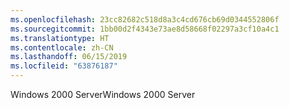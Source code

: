 ```yaml
---
ms.openlocfilehash: 23cc82682c518d8a3c4cd676cb69d0344552806f
ms.sourcegitcommit: 1bb00d2f4343e73ae8d58668f02297a3cf10a4c1
ms.translationtype: HT
ms.contentlocale: zh-CN
ms.lasthandoff: 06/15/2019
ms.locfileid: "63876187"
---
```

<span data-ttu-id="b4f68-101">Windows 2000 Server</span><span class="sxs-lookup"><span data-stu-id="b4f68-101">Windows 2000 Server</span></span>